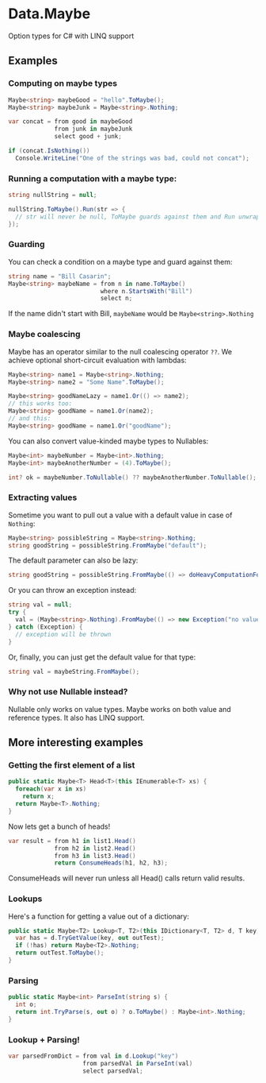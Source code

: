 
# Data.Maybe

Option types for C# with LINQ support

## Examples

### Computing on maybe types

```cs
Maybe<string> maybeGood = "hello".ToMaybe();
Maybe<string> maybeJunk = Maybe<string>.Nothing;

var concat = from good in maybeGood
             from junk in maybeJunk
             select good + junk;

if (concat.IsNothing())
  Console.WriteLine("One of the strings was bad, could not concat");
```

### Running a computation with a maybe type:

```cs
string nullString = null;

nullString.ToMaybe().Run(str => {
  // str will never be null, ToMaybe guards against them and Run unwraps them
});
```

### Guarding

You can check a condition on a maybe type and guard against them:

```cs
string name = "Bill Casarin";
Maybe<string> maybeName = from n in name.ToMaybe()
                          where n.StartsWith("Bill")
                          select n;
```

If the name didn't start with Bill, `maybeName` would be `Maybe<string>.Nothing`

### Maybe coalescing

Maybe has an operator similar to the null coalescing operator `??`. We achieve
optional short-circuit evaluation with lambdas:

```cs
Maybe<string> name1 = Maybe<string>.Nothing;
Maybe<string> name2 = "Some Name".ToMaybe();

Maybe<string> goodNameLazy = name1.Or(() => name2);
// this works too:
Maybe<string> goodName = name1.Or(name2);
// and this:
Maybe<string> goodName = name1.Or("goodName");
```

You can also convert value-kinded maybe types to Nullable<T>s:

```cs
Maybe<int> maybeNumber = Maybe<int>.Nothing;
Maybe<int> maybeAnotherNumber = (4).ToMaybe();

int? ok = maybeNumber.ToNullable() ?? maybeAnotherNumber.ToNullable();
```

### Extracting values

Sometime you want to pull out a value with a default value in case of `Nothing`:

```cs
Maybe<string> possibleString = Maybe<string>.Nothing;
string goodString = possibleString.FromMaybe("default");
```

The default parameter can also be lazy:

```cs
string goodString = possibleString.FromMaybe(() => doHeavyComputationForString());
```

Or you can throw an exception instead:

```cs
string val = null;
try {
  val = (Maybe<string>.Nothing).FromMaybe(() => new Exception("no value"));
} catch (Exception) {
  // exception will be thrown
}
```

Or, finally, you can just get the default value for that type:

```cs
string val = maybeString.FromMaybe();
```

### Why not use Nullable<T> instead?

Nullable<T> only works on value types. Maybe<T> works on both value and
reference types. It also has LINQ support.

## More interesting examples

### Getting the first element of a list

```cs
public static Maybe<T> Head<T>(this IEnumerable<T> xs) {
  foreach(var x in xs)
    return x;
  return Maybe<T>.Nothing;
}
```

Now lets get a bunch of heads!

```cs
var result = from h1 in list1.Head()
             from h2 in list2.Head()
             from h3 in list3.Head()
             return ConsumeHeads(h1, h2, h3);
```

ConsumeHeads will never run unless all Head() calls return valid results.

### Lookups

Here's a function for getting a value out of a dictionary:

```cs
public static Maybe<T2> Lookup<T, T2>(this IDictionary<T, T2> d, T key) {
  var has = d.TryGetValue(key, out outTest);
  if (!has) return Maybe<T2>.Nothing;
  return outTest.ToMaybe();
}
```

### Parsing

```cs
public static Maybe<int> ParseInt(string s) {
  int o;
  return int.TryParse(s, out o) ? o.ToMaybe() : Maybe<int>.Nothing;
}
```

### Lookup + Parsing!

```cs
var parsedFromDict = from val in d.Lookup("key")
                     from parsedVal in ParseInt(val)
                     select parsedVal;
```

